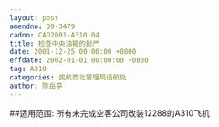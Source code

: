 ```yaml
---
layout: post
amendno: 39-3479
cadno: CAD2001-A310-04
title: 检查中央油箱的封严
date: 2001-12-25 00:00:00 +0800
effdate: 2002-01-01 00:00:00 +0800
tag: A310
categories: 民航西北管理局适航处
author: 陈岳亭
---
```


##适用范围:
所有未完成空客公司改装12288的A310飞机

